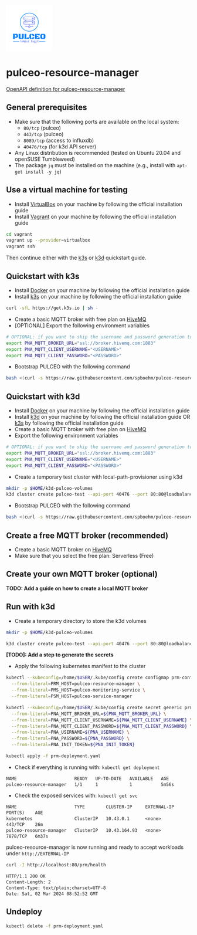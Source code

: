 <img src="docs/assets/pulceo-logo-color.png" alt="pulceo-logo" width="25%" height="auto"/>

# pulceo-resource-manager 

[OpenAPI definition for pulceo-resource-manager](https://spboehm.github.io/pulceo-resource-manager/)

## General prerequisites

- Make sure that the following ports are available on the local system:
  - `80/tcp` (pulceo)
  - `443/tcp` (pulceo)
  - `8089/tcp` (access to influxdb)
  - `40476/tcp` (for k3d API server)
- Any Linux distribution is recommended (tested on Ubuntu 20.04 and openSUSE Tumbleweed)
- The package `jq` must be installed on the machine (e.g., install with `apt-get install -y jq`)

## Use a virtual machine for testing

- Install [VirtualBox](https://www.virtualbox.org/) on your machine by following the official installation guide
- Install [Vagrant](https://www.vagrantup.com/) on your machine by following the official installation guide
```bash
cd vagrant
vagrant up --provider=virtualbox
vagrant ssh
```

Then continue either with the [k3s](#quickstart-with-k3s) or [k3d](#quickstart-with-k3d) quickstart guide.

## Quickstart with k3s
- Install [Docker](https://docs.docker.com/get-docker/) on your machine by following the official installation guide
- Install [k3s](https://k3s.io/) on your machine by following the official installation guide
```bash
curl -sfL https://get.k3s.io | sh - 
```
- Create a basic MQTT broker with free plan on [HiveMQ](https://console.hivemq.cloud/?utm_source=HiveMQ+Pricing+Page&utm_medium=serverless+signup+CTA+Button&utm_campaign=HiveMQ+Cloud+PaaS&utm_content=serverless)
- \[OPTIONAL\] Export the following environment variables
```bash
# OPTIONAL: if you want to skip the username and password generation tool 
export PNA_MQTT_BROKER_URL="ssl://broker.hivemq.com:1883"
export PNA_MQTT_CLIENT_USERNAME="<USERNAME>"
export PNA_MQTT_CLIENT_PASSWORD="<PASSWORD>"
```

- Bootstrap PULCEO with the following command
```bash
bash <(curl -s https://raw.githubusercontent.com/spboehm/pulceo-resource-manager/v1.3.0/bootstrap-pulceo.sh)
```

## Quickstart with k3d

- Install [Docker](https://docs.docker.com/get-docker/) on your machine by following the official installation guide
- Install [k3d](https://k3d.io/v5.6.0/#learning) on your machine by following the official installation guide OR [k3s](https://k3s.io/) by following the official installation guide
- Create a basic MQTT broker with free plan on [HiveMQ](https://console.hivemq.cloud/?utm_source=HiveMQ+Pricing+Page&utm_medium=serverless+signup+CTA+Button&utm_campaign=HiveMQ+Cloud+PaaS&utm_content=serverless)
- Export the following environment variables
```bash
# OPTIONAL: if you want to skip the username and password generation tool 
export PNA_MQTT_BROKER_URL="ssl://broker.hivemq.com:1883"
export PNA_MQTT_CLIENT_USERNAME="<USERNAME>"
export PNA_MQTT_CLIENT_PASSWORD="<PASSWORD>"
```

- Create a temporary test cluster with local-path-provisioner using k3d
```bash
mkdir -p $HOME/k3d-pulceo-volumes
k3d cluster create pulceo-test --api-port 40476 --port 80:80@loadbalancer --port 8089:8089@loadbalancer --volume $HOME/k3d-pulceo-volumes:/var/lib/rancher/k3s/storage@all
```

- Bootstrap PULCEO with the following command
```bash
bash <(curl -s https://raw.githubusercontent.com/spboehm/pulceo-resource-manager/v1.3.0/bootstrap-pulceo.sh)
```

## Create a free MQTT broker (recommended)

- Create a basic MQTT broker on [HiveMQ](https://console.hivemq.cloud/?utm_source=HiveMQ+Pricing+Page&utm_medium=serverless+signup+CTA+Button&utm_campaign=HiveMQ+Cloud+PaaS&utm_content=serverless)
- Make sure that you select the free plan: Serverless (Free)

## Create your own MQTT broker (optional)

**TODO: Add a guide on how to create a local MQTT broker**

## Run with k3d

- Create a temporary directory to store the k3d volumes
```bash
mkdir -p $HOME/k3d-pulceo-volumes
```
```bash
k3d cluster create pulceo-test --api-port 40476 --port 80:80@loadbalancer --volume $HOME/k3d-pulceo-volumes:/var/lib/rancher/k3s/storage@all
```

**[TODO]: Add a step to generate the secrets**
- Apply the following kubernetes manifest to the cluster
```bash
kubectl --kubeconfig=/home/$USER/.kube/config create configmap prm-configmap \
  --from-literal=PRM_HOST=pulceo-resource-manager \
  --from-literal=PMS_HOST=pulceo-monitoring-service \
  --from-literal=PSM_HOST=pulceo-service-manager
```
```bash
kubectl --kubeconfig=/home/$USER/.kube/config create secret generic prm-credentials \
  --from-literal=PNA_MQTT_BROKER_URL=${PNA_MQTT_BROKER_URL} \
  --from-literal=PNA_MQTT_CLIENT_USERNAME=${PNA_MQTT_CLIENT_USERNAME} \
  --from-literal=PNA_MQTT_CLIENT_PASSWORD=${PNA_MQTT_CLIENT_PASSWORD} \
  --from-literal=PNA_USERNAME=${PNA_USERNAME} \
  --from-literal=PNA_PASSWORD=${PNA_PASSWORD} \
  --from-literal=PNA_INIT_TOKEN=${PNA_INIT_TOKEN}
```
```bash
kubectl apply -f prm-deployment.yaml
```

- Check if everything is running with: `kubectl get deployment`
```
NAME                      READY   UP-TO-DATE   AVAILABLE   AGE
pulceo-resource-manager   1/1     1            1           5m56s
```

- Check the exposed services with: `kubectl get svc`
```
NAME                      TYPE        CLUSTER-IP     EXTERNAL-IP   PORT(S)    AGE
kubernetes                ClusterIP   10.43.0.1      <none>        443/TCP    26m
pulceo-resource-manager   ClusterIP   10.43.164.93   <none>        7878/TCP   6m37s
```

pulceo-resource-manager is now running and ready to accept workloads under `http://EXTERNAL-IP`

```bash
curl -I http://localhost:80/prm/health
```
```
HTTP/1.1 200 OK
Content-Length: 2
Content-Type: text/plain;charset=UTF-8
Date: Sat, 02 Mar 2024 08:52:52 GMT
```

## Undeploy

```bash
kubectl delete -f prm-deployment.yaml
```
